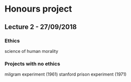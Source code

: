 # Honours project

## Lecture 2 - 27/09/2018

### Ethics
science of human morality

### Projects with no ethics
milgram experiment (1961)
stanford prison experiment (1971)